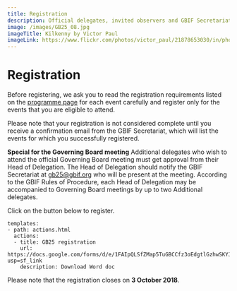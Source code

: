 ```yaml
---
title: Registration
description: Official delegates, invited observers and GBIF Secretariat staff must register in advance to attend GB25.
image: /images/GB25_08.jpg
imageTitle: Kilkenny by Victor Paul
imageLink: https://www.flickr.com/photos/victor_paul/21878653030/in/photolist-zkkPiG-fxsh4B-7eSSWA-ajcTop-mropsb-7eNZ6p-4svyCV-pjXi8M-p5yBPn-dWvuvq-
---
```

# Registration

Before registering, we ask you to read the registration requirements listed on the [programme page](../programme/) for each event carefully and register only for the events that you are eligible to attend.

Please note that your registration is not considered complete until you receive a confirmation email from the GBIF Secretariat, which will list the events for which you successfully registered.

**Special for the Governing Board meeting**
Additional delegates who wish to attend the official Governing Board meeting must get approval from their Head of Delegation. The Head of Delegation should notify the GBIF Secretariat at [gb25@gbif.org](mailto:gb25@gbif.org) who will be present at the meeting. According to the GBIF Rules of Procedure, each Head of Delegation may be accompanied to Governing Board meetings by up to two Additional delegates. 

Click on the button below to register. 

```styledYaml
templates:
- path: actions.html
  actions:
  - title: GB25 registration
    url: https://docs.google.com/forms/d/e/1FAIpQLSfZMap5TuGBCCfz3oEdgtlGzhwSKYJckO6hZcNou_MnmxGktA/viewform?usp=sf_link
    description: Download Word doc
```


Please note that the registration closes on **3 October 2018**.
